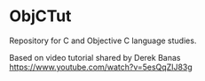 # ObjCTut
Repository for C and Objective C language studies.

Based on video tutorial shared by Derek Banas
https://www.youtube.com/watch?v=5esQqZIJ83g




